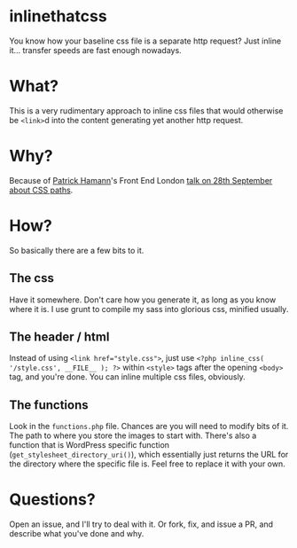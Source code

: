 inlinethatcss
=============

You know how your baseline css file is a separate http request? Just inline it... transfer speeds are fast enough nowadays.

# What?

This is a very rudimentary approach to inline css files that would otherwise be `<link>`d into the content generating yet another http request.

# Why?

Because of [Patrick Hamann](https://twitter.com/patrickhamann)'s Front End London [talk on 28th September about CSS paths](https://speakerdeck.com/patrickhamann/css-and-the-critical-path).

# How?

So basically there are a few bits to it.

## The css

Have it somewhere. Don't care how you generate it, as long as you know where it is. I use grunt to compile my sass into glorious css, minified usually.

## The header / html

Instead of using `<link href="style.css">`, just use `<?php inline_css( '/style.css', __FILE__ ); ?>` within `<style>` tags after the opening `<body>` tag, and you're done. You can inline multiple css files, obviously.

## The functions

Look in the `functions.php` file. Chances are you will need to modify bits of it. The path to where you store the images to start with. There's also a function that is WordPress specific function (`get_stylesheet_directory_uri()`), which essentially just returns the URL for the directory where the specific file is. Feel free to replace it with your own.

# Questions?

Open an issue, and I'll try to deal with it. Or fork, fix, and issue a PR, and describe what you've done and why.
